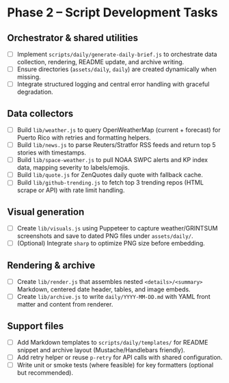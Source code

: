 # Phase 2 – Script Development Tasks

## Orchestrator & shared utilities
- [ ] Implement `scripts/daily/generate-daily-brief.js` to orchestrate data collection, rendering, README update, and archive writing.
- [ ] Ensure directories (`assets/daily`, `daily`) are created dynamically when missing.
- [ ] Integrate structured logging and central error handling with graceful degradation.

## Data collectors
- [ ] Build `lib/weather.js` to query OpenWeatherMap (current + forecast) for Puerto Rico with retries and formatting helpers.
- [ ] Build `lib/news.js` to parse Reuters/Stratfor RSS feeds and return top 5 stories with timestamps.
- [ ] Build `lib/space-weather.js` to pull NOAA SWPC alerts and KP index data, mapping severity to labels/emojis.
- [ ] Build `lib/quote.js` for ZenQuotes daily quote with fallback cache.
- [ ] Build `lib/github-trending.js` to fetch top 3 trending repos (HTML scrape or API) with rate limit handling.

## Visual generation
- [ ] Create `lib/visuals.js` using Puppeteer to capture weather/GRINTSUM screenshots and save to dated PNG files under `assets/daily/`.
- [ ] (Optional) Integrate `sharp` to optimize PNG size before embedding.

## Rendering & archive
- [ ] Create `lib/render.js` that assembles nested `<details>/<summary>` Markdown, centered date header, tables, and image embeds.
- [ ] Create `lib/archive.js` to write `daily/YYYY-MM-DD.md` with YAML front matter and content from renderer.

## Support files
- [ ] Add Markdown templates to `scripts/daily/templates/` for README snippet and archive layout (Mustache/Handlebars friendly).
- [ ] Add retry helper or reuse `p-retry` for API calls with shared configuration.
- [ ] Write unit or smoke tests (where feasible) for key formatters (optional but recommended).
